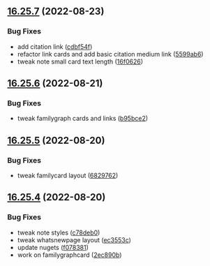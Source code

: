 ## [16.25.7](https://github.com/phandcock/GrampsView/compare/v16.25.6...v16.25.7) (2022-08-23)


### Bug Fixes

* add citation link ([cdbf54f](https://github.com/phandcock/GrampsView/commit/cdbf54f44855435b22530572c161e56908adfd19))
* refactor link cards and add basic citation medium link ([5599ab6](https://github.com/phandcock/GrampsView/commit/5599ab649ac9f833e548e8fac1f0e1bd870207d6))
* tweak note small card text length ([16f0626](https://github.com/phandcock/GrampsView/commit/16f0626d6534b93af8e9359f01367ed694b31a1e))



## [16.25.6](https://github.com/phandcock/GrampsView/compare/v16.25.5...v16.25.6) (2022-08-21)


### Bug Fixes

* tweak familygraph cards and links ([b95bce2](https://github.com/phandcock/GrampsView/commit/b95bce22721f2a5b53cb4ce92fb37f780345e3de))



## [16.25.5](https://github.com/phandcock/GrampsView/compare/v16.25.4...v16.25.5) (2022-08-20)


### Bug Fixes

* tweak familycard layout ([6829762](https://github.com/phandcock/GrampsView/commit/68297623025e2515cee603d229b3586fa526266c))



## [16.25.4](https://github.com/phandcock/GrampsView/compare/v16.25.3...v16.25.4) (2022-08-20)


### Bug Fixes

* tweak note styles ([c78deb0](https://github.com/phandcock/GrampsView/commit/c78deb04d2de66a007c3e91008f7444d64809217))
* tweak whatsnewpage layout ([ec3553c](https://github.com/phandcock/GrampsView/commit/ec3553cf9fd817b9202ed58d880c42ae2279b7dc))
* update nugets ([f078381](https://github.com/phandcock/GrampsView/commit/f078381a18a11915f514c833b98153b93930d97f))
* work on familygraphcard ([2ec890b](https://github.com/phandcock/GrampsView/commit/2ec890b62bcf5352f7916b6914af10e8ab60f41f))



